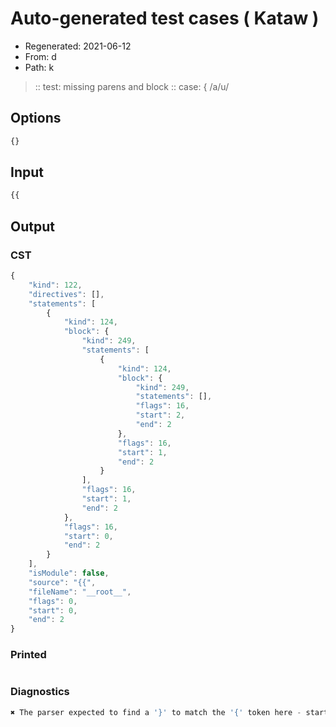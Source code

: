 # Auto-generated test cases ( Kataw )
- Regenerated: 2021-06-12
- From: d
- Path: k
> :: test: missing parens and block
> :: case: { /a/u/
## Options

`````js
{}
`````
## Input

`````js
{{
`````
## Output

### CST

```javascript
{
    "kind": 122,
    "directives": [],
    "statements": [
        {
            "kind": 124,
            "block": {
                "kind": 249,
                "statements": [
                    {
                        "kind": 124,
                        "block": {
                            "kind": 249,
                            "statements": [],
                            "flags": 16,
                            "start": 2,
                            "end": 2
                        },
                        "flags": 16,
                        "start": 1,
                        "end": 2
                    }
                ],
                "flags": 16,
                "start": 1,
                "end": 2
            },
            "flags": 16,
            "start": 0,
            "end": 2
        }
    ],
    "isModule": false,
    "source": "{{",
    "fileName": "__root__",
    "flags": 0,
    "start": 0,
    "end": 2
}
```

### Printed

```javascript

```

### Diagnostics

```javascript
✖ The parser expected to find a '}' to match the '{' token here - start: 1, end: 2

```

